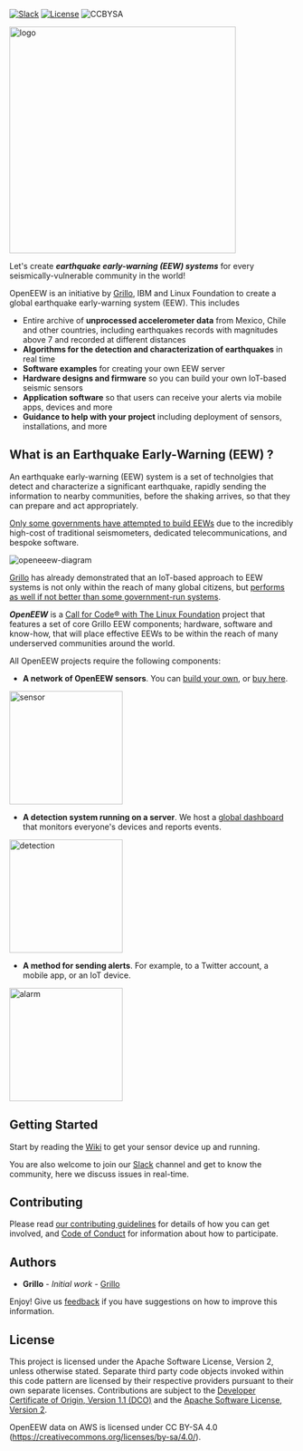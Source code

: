 [![Slack](https://img.shields.io/badge/Join-Slack-blue)](https://join.slack.com/t/openeew/shared_invite/zt-cibhc0za-XKReMPobi2DsrPusORJZVQ)
[![License](https://img.shields.io/badge/License-Apache2-blue.svg)](https://www.apache.org/licenses/LICENSE-2.0) 
![CCBYSA](https://img.shields.io/badge/License-CC%20BY%20SA%204-blue)


<img src="/images/logo_2020.svg" alt="logo" width="400px"/>


Let's create ***earthquake early-warning (EEW) systems*** for every seismically-vulnerable community in the world!

OpenEEW is an initiative by [Grillo](https://grillo.io), IBM and Linux Foundation to create a global earthquake early-warning system (EEW). This includes
* Entire archive of **unprocessed accelerometer data** from Mexico, Chile and other countries, including earthquakes records with magnitudes above 7 and recorded at different distances 
* **Algorithms for the detection and characterization of earthquakes** in real time
* **Software examples** for creating your own EEW server
* **Hardware designs and firmware** so you can build your own IoT-based seismic sensors
* **Application software** so that users can receive your alerts via mobile apps, devices and more
* **Guidance to help with your project** including deployment of sensors, installations, and more

## What is an Earthquake Early-Warning (EEW) ?
An earthquake early-warning (EEW) system is a set of technolgies that detect and characterize a significant earthquake, rapidly sending the information to nearby communities, before the shaking arrives, so that they can prepare and act appropriately.

[Only some governments have attempted to build EEWs](http://www.unesco.org/new/en/natural-sciences/special-themes/disaster-risk-reduction/geohazard-risk-reduction/early-warning-systems/ip-eews/) due to the incredibly high-cost of traditional seismometers, dedicated telecommunications, and bespoke software.

![openeeew-diagram](https://github.com/openeew/openeew/raw/master/images/openeew-diagram3.jpg)

[Grillo](https://grillo.io) has already demonstrated that an IoT-based approach to EEW systems is not only within the reach of many global citizens, but [performs as well if not better than some government-run systems](https://openeew.com/blog/eew-benchmark). 

***OpenEEW*** is a [Call for Code® with The Linux Foundation](https://www.linuxfoundation.org/projects/code-and-response/) project that features a set of core Grillo EEW components; hardware, software and know-how, that will place effective EEWs to be within the reach of many underserved communities around the world.

All OpenEEW projects require the following components:

- **A network of OpenEEW sensors**. You can [build your own](https://github.com/openeew/openeew-sensor/tree/master/pcb), or [buy here](https://grillo.io/product/openeew-node/).
<img src="/images/openeew-sensor.svg" alt="sensor" width="200"/>

-  **A detection system running on a server**. We host a [global dashboard](https://dashboard.openeew.com) that monitors everyone's devices and reports events.
<img src="/images/openeew-detection.svg" alt="detection" width="200"/>

- **A method for sending alerts**. For example, to a Twitter account, a mobile app, or an IoT device. 
<img src="/images/openeew-alarm.svg" alt="alarm" width="200"/>

## Getting Started
Start by reading the [Wiki](https://github.com/openeew/openeew/wiki) to get your sensor device up and running.

You are also welcome to join our [Slack](https://join.slack.com/t/openeew/shared_invite/zt-cibhc0za-XKReMPobi2DsrPusORJZVQ) channel and get to know the community, here we discuss issues in real-time.

## Contributing
Please read [our contributing guidelines](https://openeew.com/docs/contributing) for details of how you can get involved, and [Code of Conduct](CODE_OF_CONDUCT.md) for information about how to participate.

## Authors
* **Grillo** - *Initial work* - [Grillo](https://grillo.io)

Enjoy!  Give us [feedback](https://github.com/openeew/openeew/issues) if you have suggestions on how to improve this information.

## License
This project is licensed under the Apache Software License, Version 2, unless otherwise stated.  Separate third party code objects invoked within this code pattern are licensed by their respective providers pursuant to their own separate licenses. Contributions are subject to the [Developer Certificate of Origin, Version 1.1 (DCO)](https://developercertificate.org/) and the [Apache Software License, Version 2](http://www.apache.org/licenses/LICENSE-2.0.txt).

OpenEEW data on AWS is licensed under CC BY-SA 4.0 (https://creativecommons.org/licenses/by-sa/4.0/).
